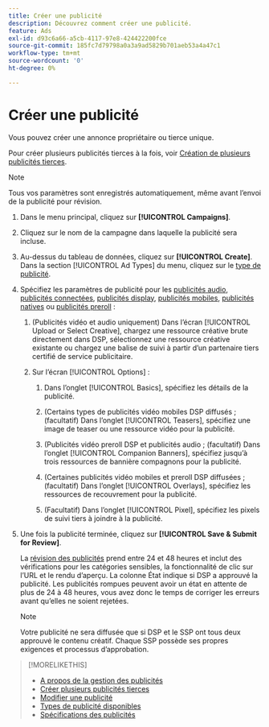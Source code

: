 ```yaml
---
title: Créer une publicité
description: Découvrez comment créer une publicité.
feature: Ads
exl-id: d93c6a66-a5cb-4117-97e8-424422200fce
source-git-commit: 185fc7d79798a0a3a9ad5829b701aeb53a4a47c1
workflow-type: tm+mt
source-wordcount: '0'
ht-degree: 0%

---
```


# Créer une publicité

Vous pouvez créer une annonce propriétaire ou tierce unique.

Pour créer plusieurs publicités tierces à la fois, voir [Création de plusieurs publicités tierces](ad-create-third-party.md).

>[!NOTE]
>
>Tous vos paramètres sont enregistrés automatiquement, même avant l’envoi de la publicité pour révision.

1. Dans le menu principal, cliquez sur **[!UICONTROL Campaigns]**.

1. Cliquez sur le nom de la campagne dans laquelle la publicité sera incluse.

1. Au-dessus du tableau de données, cliquez sur **[!UICONTROL Create]**. Dans la section [!UICONTROL Ad Types] du menu, cliquez sur le [type de publicité](ad-types.md).

1. Spécifiez les paramètres de publicité pour les [publicités audio](ad-settings-audio.md), [publicités connectées](ad-settings-connected-tv.md), [publicités display](ad-settings-display.md), [publicités mobiles](ad-settings-mobile.md), [publicités natives](ad-settings-native.md) ou [publicités preroll](ad-settings-pre-roll.md) :

   1. (Publicités vidéo et audio uniquement) Dans l’écran [!UICONTROL Upload or Select Creative], chargez une ressource créative brute directement dans DSP, sélectionnez une ressource créative existante ou chargez une balise de suivi à partir d’un partenaire tiers certifié de service publicitaire.

   1. Sur l’écran [!UICONTROL Options] :

      1. Dans l’onglet [!UICONTROL Basics], spécifiez les détails de la publicité.

      1. (Certains types de publicités vidéo mobiles DSP diffusés ; (facultatif) Dans l’onglet [!UICONTROL Teasers], spécifiez une image de teaser ou une ressource vidéo pour la publicité.

      1. (Publicités vidéo preroll DSP et publicités audio ; (facultatif) Dans l’onglet [!UICONTROL Companion Banners], spécifiez jusqu’à trois ressources de bannière compagnons pour la publicité.

      1. (Certaines publicités vidéo mobiles et preroll DSP diffusées ; (facultatif) Dans l’onglet [!UICONTROL Overlays], spécifiez les ressources de recouvrement pour la publicité.

      1. (Facultatif) Dans l’onglet [!UICONTROL Pixel], spécifiez les pixels de suivi tiers à joindre à la publicité.

1. Une fois la publicité terminée, cliquez sur **[!UICONTROL Save & Submit for Review]**.

   La [révision des publicités](ad-about.md) prend entre 24 et 48 heures et inclut des vérifications pour les catégories sensibles, la fonctionnalité de clic sur l’URL et le rendu d’aperçu. La colonne État indique si DSP a approuvé la publicité. Les publicités rompues peuvent avoir un état en attente de plus de 24 à 48 heures, vous avez donc le temps de corriger les erreurs avant qu’elles ne soient rejetées.

   >[!NOTE]
   >
   >Votre publicité ne sera diffusée que si DSP et le SSP ont tous deux approuvé le contenu créatif. Chaque SSP possède ses propres exigences et processus d’approbation.

>[!MORELIKETHIS]
>
>* [A propos de la gestion des publicités](ad-about.md)
>* [Créer plusieurs publicités tierces](ad-create-third-party.md)
>* [Modifier une publicité](ad-edit.md)
>* [Types de publicité disponibles](ad-types.md)
>* [Spécifications des publicités](/help/dsp/assets/ad-specs.pdf)

